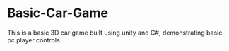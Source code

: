 # Basic-Car-Game

This is a basic 3D car game built using unity and C#,
demonstrating basic pc player controls.
